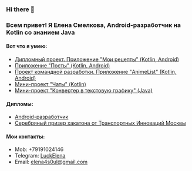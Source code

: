 ### Hi there 👋

### Всем привет! Я Елена Смелкова, Android-разработчик на Kotlin со знанием Java

#### Вот что я умею:

- [Дипломный проект. Приложение "Мои рецепты" (Kotlin, Android)](https://github.com/Elena01001/NeRecipe)
- [Приложение "Посты" (Kotlin, Android)](https://github.com/Elena01001/Android-Posts-App)
- [Проект командной разработки. Приложение "AnimeList" (Kotlin, Android)](https://github.com/MeeWeeL/AnimeListOnKotlin)
- [Мини-проект "Чаты" (Kotlin)](https://github.com/Elena01001/Chats)
- [Мини-проект "Конвертер в текстовую графику" (Java)](https://github.com/Elena01001/TextGraphicsConverter)

#### Дипломы:

- [Android-разработчик](https://github.com/Elena01001/Android-Developer-Diploma)
- [Серебряный призер хакатона от Транспортных Инноваций Москвы](https://github.com/Elena01001/Go-Code-Hack-Diploma)

#### Мои контакты:

- Mob: +79191024146
- Telegram: [LuckElena](https://t.me/LuckElena)
- Email: elena4s0ul@gmail.com


